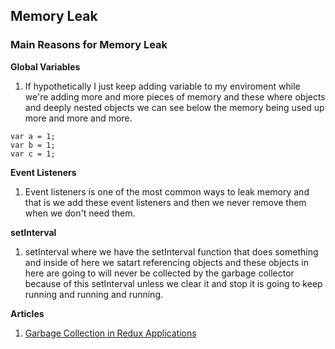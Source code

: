 ## Memory Leak

### Main Reasons for Memory Leak

**Global Variables**

1. If hypothetically I just keep adding variable to my enviroment while we're adding more and more pieces of memory and these where objects and deeply nested objects we can see below the memory being used up more and more and more.

```
var a = 1;
var b = 1;
var c = 1;
```

**Event Listeners**

1. Event listeners is one of the most common ways to leak memory and that is we add these event listeners and then we never remove them when we don't need them.

**setInterval**

1. setInterval where we have the setInterval function that does something and inside of here we satart referencing objects and these objects in here are going to will never be collected by the garbage collector because of this setInterval unless we clear it and stop it is going to keep running and running and running.

**Articles**

1. [Garbage Collection in Redux Applications](https://developers.soundcloud.com/blog/garbage-collection-in-redux-applications)
